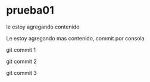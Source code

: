 # prueba01 
le estoy agregando contenido

 Le estoy agregando mas contenido, commit por consola 

 git commit 1

 git commit 2

 git commit 3